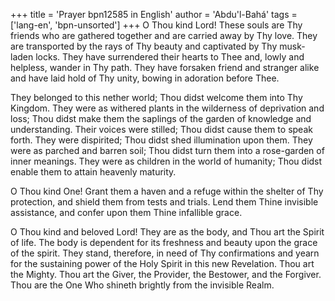 +++
title = 'Prayer bpn12585 in English'
author = 'Abdu'l-Bahá'
tags = ['lang-en', 'bpn-unsorted']
+++
O Thou kind Lord!  These souls are Thy friends who are gathered together and are carried away by Thy love.  They are transported by the rays of Thy beauty and captivated by Thy musk-laden locks.  They have surrendered their hearts to Thee and, lowly and helpless, wander in Thy path.  They have forsaken friend and stranger alike and have laid hold of Thy unity, bowing in adoration before Thee.

They belonged to this nether world; Thou didst welcome them into Thy Kingdom.  They were as withered plants in the wilderness of deprivation and loss; Thou didst make them the saplings of the garden of knowledge and understanding.  Their voices were stilled; Thou didst cause them to speak forth.  They were dispirited; Thou didst shed illumination upon them.  They were as parched and barren soil; Thou didst turn them into a rose-garden of inner meanings.  They were as children in the world of humanity; Thou didst enable them to attain heavenly maturity.

O Thou kind One!  Grant them a haven and a refuge within the shelter of Thy protection, and shield them from tests and trials.  Lend them Thine invisible assistance, and confer upon them Thine infallible grace.

O Thou kind and beloved Lord!  They are as the body, and Thou art the Spirit of life.  The body is dependent for its freshness and beauty upon the grace of the spirit.  They stand, therefore, in need of Thy confirmations and yearn for the sustaining power of the Holy Spirit in this new Revelation.  Thou art the Mighty.  Thou art the Giver, the Provider, the Bestower, and the Forgiver.  Thou are the One Who shineth brightly from the invisible Realm.
